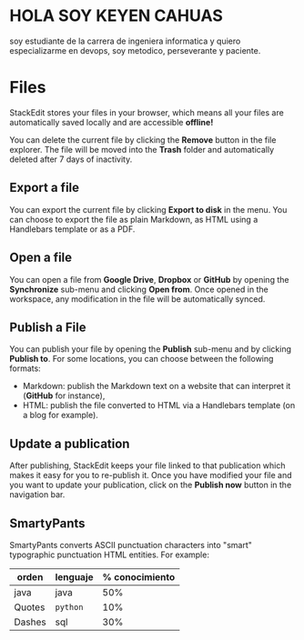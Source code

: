 # HOLA SOY KEYEN CAHUAS	

soy estudiante de la carrera de ingeniera informatica y quiero especializarme en devops, soy metodico, perseverante y paciente.


# Files

StackEdit stores your files in your browser, which means all your files are automatically saved locally and are accessible **offline!**


You can delete the current file by clicking the **Remove** button in the file explorer. The file will be moved into the **Trash** folder and automatically deleted after 7 days of inactivity.

## Export a file

You can export the current file by clicking **Export to disk** in the menu. You can choose to export the file as plain Markdown, as HTML using a Handlebars template or as a PDF.




## Open a file

You can open a file from **Google Drive**, **Dropbox** or **GitHub** by opening the **Synchronize** sub-menu and clicking **Open from**. Once opened in the workspace, any modification in the file will be automatically synced.



## Publish a File

You can publish your file by opening the **Publish** sub-menu and by clicking **Publish to**. For some locations, you can choose between the following formats:

- Markdown: publish the Markdown text on a website that can interpret it (**GitHub** for instance),
- HTML: publish the file converted to HTML via a Handlebars template (on a blog for example).

## Update a publication

After publishing, StackEdit keeps your file linked to that publication which makes it easy for you to re-publish it. Once you have modified your file and you want to update your publication, click on the **Publish now** button in the navigation bar.



## SmartyPants

SmartyPants converts ASCII punctuation characters into "smart" typographic punctuation HTML entities. For example:

|          orden      |lenguaje                   |% conocimiento                       |
|----------------|-------------------------------|-----------------------------|
|java            |java                    |50%            |
|Quotes          |`python`                |10%            |
|Dashes          |sql                     |30%
